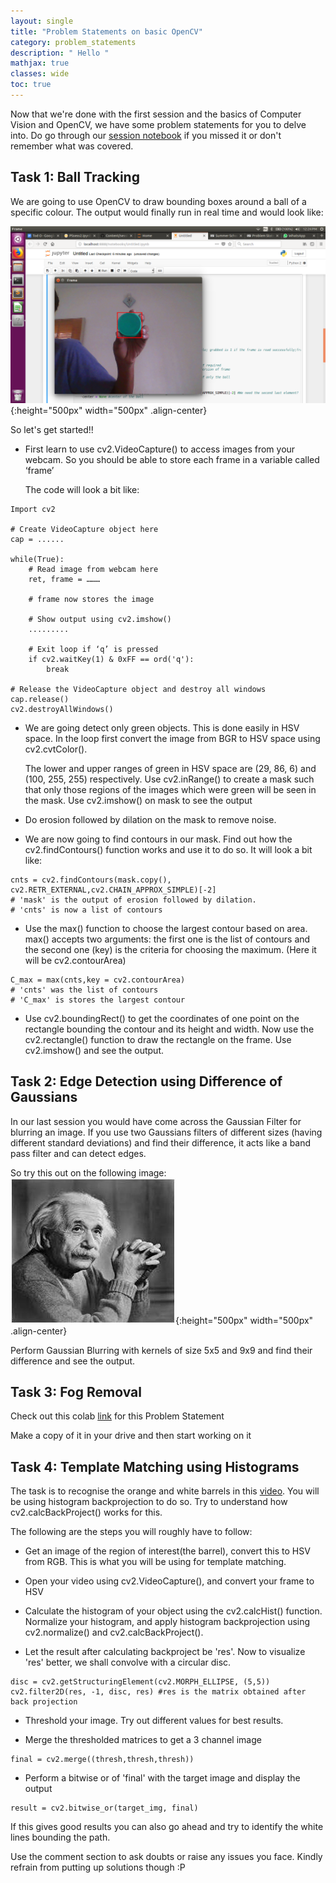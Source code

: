```yaml
---
layout: single
title: "Problem Statements on basic OpenCV"
category: problem_statements
description: " Hello "
mathjax: true
classes: wide
toc: true
---
```


Now that we're done with the first session and the basics of Computer Vision and OpenCV, we have some problem statements for you to delve into. Do go through our [session notebook](https://github.com/iitmcvg/Content/blob/master/Sessions/CV_Intro_Session_1_2018/session_1_2018.ipynb) if you missed it or don't remember what was covered.

## Task 1: Ball Tracking

We are going to use OpenCV to draw bounding boxes around a ball of a specific colour. The output would finally run in real time and would look like:

![](/assets/images/posts/Problem_Statements/ball_track.png){:height="500px" width="500px" .align-center}

So let's get started!!

* First learn to use cv2.VideoCapture() to access images from your webcam. So you should be able to store each frame in a variable called ‘frame’
	
  The code will look a bit like:

```
Import cv2

# Create VideoCapture object here
cap = ......

while(True):
    # Read image from webcam here
    ret, frame = ………

    # frame now stores the image

    # Show output using cv2.imshow()
   	.........

    # Exit loop if ‘q’ is pressed
    if cv2.waitKey(1) & 0xFF == ord('q'): 
        break 

# Release the VideoCapture object and destroy all windows
cap.release()
cv2.destroyAllWindows()
```
* We are going detect only green objects. This is done easily in HSV space. In the loop first convert the image from BGR to HSV space using cv2.cvtColor(). 

  The lower and upper ranges of green in HSV space are (29, 86, 6) and (100, 255, 255) respectively. Use cv2.inRange() to create a mask such that only those regions of the images which were green will be seen in the mask. Use cv2.imshow() on mask to see the output

* Do erosion followed by dilation on the mask to remove noise. 

* We are now going to find contours in our mask. Find out how the cv2.findContours() function works and use it to do so. It will look a bit like:

```
cnts = cv2.findContours(mask.copy(), cv2.RETR_EXTERNAL,cv2.CHAIN_APPROX_SIMPLE)[-2]
# 'mask' is the output of erosion followed by dilation. 
# 'cnts' is now a list of contours
```

* Use the max() function to choose the largest contour based on area. max() accepts two arguments: the first one is the list of contours and the second one (key) is the criteria for choosing the maximum. (Here it will be cv2.contourArea)

```
C_max = max(cnts,key = cv2.contourArea)
# 'cnts' was the list of contours
# 'C_max' is stores the largest contour
```

* Use cv2.boundingRect() to get the coordinates of one point on the rectangle bounding the contour and its height and width. Now use the cv2.rectangle() function to draw the rectangle on the frame. Use cv2.imshow() and see the output.

## Task 2: Edge Detection using Difference of Gaussians

In our last session you would have come across the Gaussian Filter for blurring an image. If you use two Gaussians filters of different sizes (having different standard deviations) and find their difference, it acts like a band pass filter and can detect edges. 

So try this out on the following image:
![](/assets/images/posts/Problem_Statements/laplacian1.jpg){:height="500px" width="500px" .align-center}

Perform Gaussian Blurring with kernels of size 5x5 and 9x9 and find their difference and see the output. 

## Task 3: Fog Removal

Check out this colab [link](https://colab.research.google.com/drive/14_1Qj9iF4RaGOSrvuahew4vxNlujC3uc#scrollTo=gK5XW9HvUci4) for this Problem Statement

Make a copy of it in your drive and then start working on it

## Task 4: Template Matching using Histograms

The task is to recognise the orange and white barrels in this [video](https://www.youtube.com/watch?v=A9BVr7kltl8). You will be using histogram backprojection to do so. Try to understand how cv2.calcBackProject() works for this. 

The following are the steps you will roughly have to follow: 

* Get an image of the region of interest(the barrel), convert this to HSV from RGB. This is what you will be using for template matching. 

* Open your video using cv2.VideoCapture(), and convert your frame to HSV

* Calculate the histogram of your object using the cv2.calcHist() function. Normalize your histogram, and apply histogram backprojection using cv2.normalize() and cv2.calcBackProject(). 

* Let the result after calculating backproject be 'res'. Now to visualize 'res' better, we shall convolve with a circular disc.

``` 
disc = cv2.getStructuringElement(cv2.MORPH_ELLIPSE, (5,5))
cv2.filter2D(res, -1, disc, res) #res is the matrix obtained after back projection
```

* Threshold your image. Try out different values for best results.

* Merge the thresholded matrices to get a 3 channel image

```
final = cv2.merge((thresh,thresh,thresh))
```

* Perform a bitwise or of 'final' with the target image and display the output

```
result = cv2.bitwise_or(target_img, final)
```

If this gives good results you can also go ahead and try to identify the white lines bounding the path. 

Use the comment section to ask doubts or raise any issues you face.
Kindly refrain from putting up solutions though :P